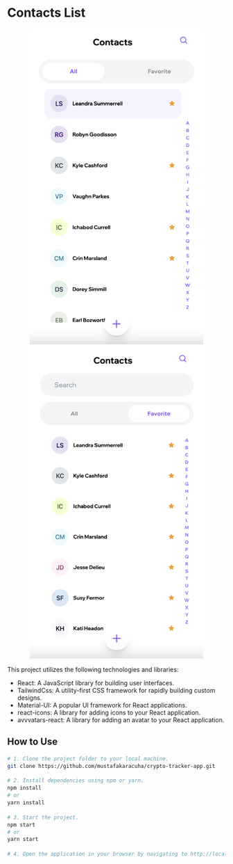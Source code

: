 # Contacts List

<p align="center">
  <img src="https://github.com/mustafakaracuha/contacts-list/blob/main/src/assets/images/app.png" alt="Home" width="400" />
  <img src="https://github.com/mustafakaracuha/contacts-list/blob/main/src/assets/images/app1.png" alt="Detail" width="400" />
</p>

This project utilizes the following technologies and libraries:

- React: A JavaScript library for building user interfaces.
- TailwindCss: A utility-first CSS framework for rapidly building custom designs.
- Material-UI: A popular UI framework for React applications.
- react-icons: A library for adding icons to your React application.
- avvvatars-react: A library for adding an avatar to your React application.

## How to Use

```bash
# 1. Clone the project folder to your local machine.
git clone https://github.com/mustafakaracuha/crypto-tracker-app.git

# 2. Install dependencies using npm or yarn.
npm install
# or
yarn install

# 3. Start the project.
npm start
# or
yarn start

# 4. Open the application in your browser by navigating to http://localhost:5173.
